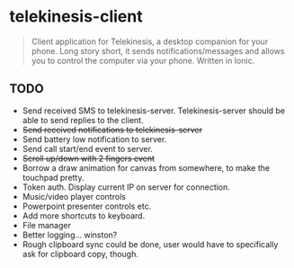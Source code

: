 # telekinesis-client
> Client application for Telekinesis, a desktop companion for your phone. Long story short, it sends notifications/messages and allows you to control the computer via your phone. Written in Ionic.


## TODO

* Send received SMS to telekinesis-server. Telekinesis-server should be able to send replies to the client.
* ~~Send received notifications to telekinesis-server~~
* Send battery low notification to server.
* Send call start/end event to server.
* ~~Scroll up/down with 2 fingers event~~
* Borrow a draw animation for canvas from somewhere, to make the touchpad pretty.
* Token auth. Display current IP on server for connection.
* Music/video player controls
* Powerpoint presenter controls etc.
* Add more shortcuts to keyboard.
* File manager
* Better logging... winston?
* Rough clipboard sync could be done, user would have to specifically ask for clipboard copy, though.
